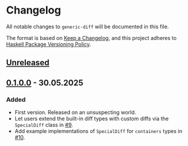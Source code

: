 # Changelog

All notable changes to `generic-diff` will be documented in this file.

The format is based on [Keep a Changelog](https://keepachangelog.com/en/1.1.0/),
and this project adheres to [Haskell Package Versioning Policy](https://pvp.haskell.org).

## [Unreleased]

## [0.1.0.0] - 30.05.2025

### Added

- First version. Released on an unsuspecting world.
- Let users extend the built-in diff types with custom diffs via the `SpecialDiff` class in [#9](https://github.com/fpringle/generic-diff/pull/9).
- Add example implementations of `SpecialDiff` for `containers` types in [#10](https://github.com/fpringle/generic-diff/pull/10).

[unreleased]: https://github.com/fpringle/generic-diff/compare/v0.1.0.0...HEAD
[0.1.0.0]: https://github.com/fpringle/generic-diff/releases/tag/v0.1.0.0
